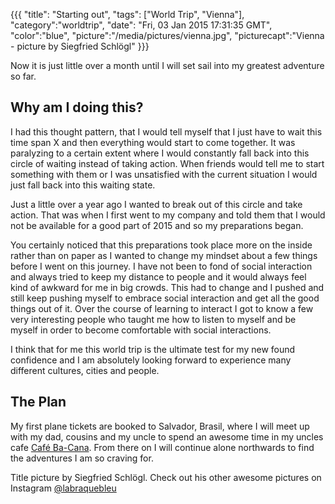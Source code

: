 {{{
  "title": "Starting out",
  "tags": ["World Trip", "Vienna"],
  "category":"worldtrip",
  "date": "Fri, 03 Jan 2015 17:31:35 GMT",
  "color":"blue",
  "picture":"/media/pictures/vienna.jpg",
  "picturecapt":"Vienna - picture by Siegfried Schlögl"
}}}

Now it is just little over a month until I will set sail into my greatest adventure so far.
<!--more-->
## Why am I doing this?
I had this thought pattern, that I would tell myself that I just have to wait this time span X and then everything would start to come together. It was paralyzing
to a certain extent where I would constantly fall back into this circle of waiting instead of taking action. When friends would tell
me to start something with them or I was unsatisfied with the current situation I would just fall back into this waiting state.

Just a little over a year ago I wanted to break out of this circle and take action. That was when I first went to my company
and told them that I would not be available for a good part of 2015 and so my preparations began.

You certainly noticed that this preparations took place more on the inside rather than on paper as I wanted to change my mindset
about a few things before I went on this journey. I have not been to fond of social interaction and always tried to keep my distance
to people and it would always feel kind of awkward for me in big crowds. This had to change and I pushed and still keep pushing myself
to embrace social interaction and get all the good things out of it. Over the course of learning to interact I got to know a few very
interesting people who taught me how to listen to myself and be myself in order to become comfortable with social interactions.

I think that for me this world trip is the ultimate test for my new found confidence and I am absolutely looking forward to experience
many different cultures, cities and people.

## The Plan
My first plane tickets are booked to Salvador, Brasil, where I will meet up with my dad, cousins and my uncle to spend an awesome
time in my uncles cafe [Café Ba-Cana](https://www.facebook.com/pages/Caf%C3%A9-Ba-Cana-Bar-e-Restaurante/257241011024106?pnref=lhc).
From there on I will continue alone northwards to find the adventures I am so craving for.

Title picture by Siegfried Schlögl. Check out his other awesome pictures on Instagram [@labraquebleu](http://instagram.com/labraquebleu/)